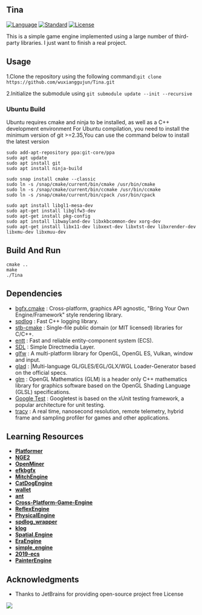 Tina
----------
[![Language](https://img.shields.io/badge/language-C++-blue.svg)](https://isocpp.org/)
[![Standard](https://img.shields.io/badge/c%2B%2B-17-blue.svg)](https://en.wikipedia.org/wiki/C%2B%2B#Standardization)
[![License](https://img.shields.io/badge/license-MIT-blue.svg)](https://opensource.org/licenses/MIT)

This is a simple game engine implemented using a large number of third-party libraries. I just want to finish a real project.

## Usage
1.Clone the repository using the following command:`git clone https://github.com/wuxianggujun/Tina.git`

2.Initialize the submodule using `git submodule update --init --recursive`

### Ubuntu Build
Ubuntu requires cmake and ninja to be installed, as well as a C++ development environment
For Ubuntu compilation, you need to install the minimum version of git >=2.35,You can use the command below to install the latest version
```shell
sudo add-apt-repository ppa:git-core/ppa
sudo apt update
sudo apt install git
sudo apt install ninja-build
```

```shell
sudo snap install cmake --classic
sudo ln -s /snap/cmake/current/bin/cmake /usr/bin/cmake
sudo ln -s /snap/cmake/current/bin/ccmake /usr/bin/ccmake
sudo ln -s /snap/cmake/current/bin/cpack /usr/bin/cpack
```

```shell
sudo apt install libgl1-mesa-dev
sudo apt-get install libglfw3-dev
sudo apt-get install pkg-config
sudo apt install libwayland-dev libxkbcommon-dev xorg-dev
sudo apt-get install libx11-dev libxext-dev libxtst-dev libxrender-dev libxmu-dev libxmuu-dev

```
## Build And Run
```mkdir build & cd build
cmake ..
make
./Tina
```

## Dependencies

 * [bgfx.cmake](https://github.com/bkaradzic/bgfx.cmake.git) :  Cross-platform, graphics API agnostic, "Bring Your Own Engine/Framework" style rendering library.        
 * [spdlog](https://github.com/gabime/spdlog.git)   :           Fast C++ logging library.
 * [stb-cmake](https://github.com/wuxianggujun/stb-cmake.git) :     Single-file public domain (or MIT licensed) libraries for C/C++.       
 * [entt](https://github.com/skypjack/entt.git)  :              Fast and reliable entity-component system (ECS).   
 * [SDL](https://github.com/libsdl-org/SDL.git) : Simple Directmedia Layer.
 * [glfw](https://github.com/glfw/glfw.git)   :                 A multi-platform library for OpenGL, OpenGL ES, Vulkan, window and input.       
 * [glad](https://github.com/Dav1dde/glad.git) :  |Multi-language GL/GLES/EGL/GLX/WGL Loader-Generator based on the official specs.         
 * [glm](https://github.com/g-truc/glm.git)  :                  OpenGL Mathematics (GLM) is a header only C++ mathematics library for graphics software based on the OpenGL Shading Language (GLSL) specifications.        
 * [Google Test](https://github.com/google/googletest.git) :    Googletest is based on the xUnit testing framework, a popular architecture for unit testing.         
 * [tracy](https://github.com/wolfpld/tracy.git)    :           A real time, nanosecond resolution, remote telemetry, hybrid frame and sampling profiler for games and other applications.         


## Learning Resources

- **[Platformer](https://github.com/Somgonk/Platformer)**
- **[NGE2](https://github.com/NorbertGerberg/NGE2)**
- **[OpenMiner](https://github.com/Unarelith/OpenMiner)**
- **[efkbgfx](https://github.com/cloudwu/efkbgfx)**
- **[MitchEngine](https://github.com/wobbier/MitchEngine)**
- **[CatDogEngine](https://github.com/CatDogEngine/CatDogEngine)**
- **[wallet](https://github.com/wiimag/wallet)**
- **[ant](https://github.com/ejoy/ant)**
- **[Cross-Platform-Game-Engine](https://github.com/ThomasJowett/Cross-Platform-Game-Engine)**
- **[ReflexEngine](https://github.com/dante1130/ReflexEngine)**
- **[PhysicalEngine](https://github.com/Im-Rises/PhysicalEngine)**
- **[spdlog_wrapper](https://github.com/gqw/spdlog_wrapper)**
- **[klog](https://github.com/KkemChen/klog)**
- **[Spatial.Engine](https://github.com/luizgabriel/Spatial.Engine)**
- **[EraEngine](https://github.com/EldarMuradov/EraEngine)**
- **[simple_engine](https://github.com/bikemurt/simple_engine)**
- **[2019-ecs](https://code.austinmorlan.com/austin/2019-ecs)**
- **[PainterEngine](https://github.com/matrixcascade/PainterEngine)**

## Acknowledgments

- Thanks to JetBrains for providing open-source project free License

<a href="https://jb.gg/OpenSourceSupport"><img src="./img/jb_beam.svg" /></a>

